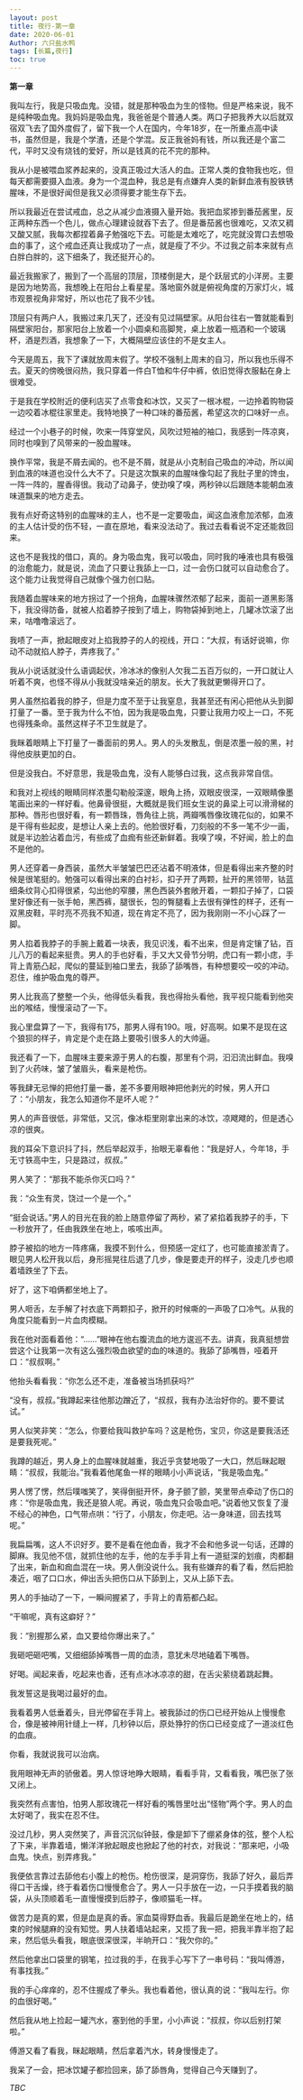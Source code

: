 ```yaml
---
layout: post
title: 夜行-第一章
date: 2020-06-01
Author: 六只盐水鸭
tags: [长篇,夜行]
toc: true
---
```


**第一章**

  我叫左行，我是只吸血鬼。没错，就是那种吸血为生的怪物。但是严格来说，我不是纯种吸血鬼。我妈妈是吸血鬼，我爸爸是个普通人类。两口子把我养大以后就双宿双飞去了国外度假了，留下我一个人在国内，今年18岁，在一所重点高中读书，虽然但是，我是个学渣，还是个学混。反正我爸妈有钱，所以我还是个富二代，平时又没有烧钱的爱好，所以是钱真的花不完的那种。

  我从小是被喂血浆养起来的，没真正吸过大活人的血。正常人类的食物我也吃，但每天都需要摄入血液。身为一个混血种，我总是有点嫌弃人类的新鲜血液有股铁锈腥味，不是很好闻但是我又必须得要才能生存下去。

  所以我最近在尝试戒血，总之从减少血液摄入量开始。我把血浆掺到番茄酱里，反正两种东西一个色儿，做点心理建设就吞下去了。但是番茄酱也很难吃，又浓又稠又酸又腻，我每次都捏着鼻子勉强吃下去。可能是太难吃了，吃完就没胃口去想吸血的事了，这个戒血还真让我成功了一点，就是瘦了不少。不过我之前本来就有点白胖白胖的，这下细条了，我还挺开心的。

  最近我搬家了，搬到了一个高层的顶层，顶楼倒是大，是个跃层式的小洋房。主要是因为地势高，我想晚上在阳台上看星星。落地窗外就是俯视角度的万家灯火，城市观景视角非常好，所以也花了我不少钱。

  顶层只有两户人，我搬过来几天了，还没有见过隔壁家。从阳台往右一瞥就能看到隔壁家阳台，那家阳台上放着一个小圆桌和高脚凳，桌上放着一瓶酒和一个玻璃杯，酒是烈酒，我想象了一下，大概隔壁应该住的不是女主人。

  今天是周五，我下了课就放周末假了。学校不强制上周末的自习，所以我也乐得不去。夏天的傍晚很闷热，我只穿着一件白T恤和牛仔中裤，依旧觉得衣服黏在身上很难受。

  于是我在学校附近的便利店买了点零食和冰饮，又买了一根冰棍，一边拎着购物袋一边咬着冰棍往家里走。我特地换了一种口味的番茄酱，希望这次的口味好一点。

  经过一个小巷子的时候，吹来一阵穿堂风，风吹过短袖的袖口，我感到一阵凉爽，同时也嗅到了风带来的一股血腥味。

  换作平常，我是不屑去闻的。也不是不屑，就是从小克制自己吸血的冲动，所以闻到血液的味道也没什么大不了。只是这次飘来的血腥味像勾起了我肚子里的馋虫，一阵一阵的，腥香得很。我动了动鼻子，使劲嗅了嗅，两秒钟以后跟随本能朝血液味道飘来的地方走去。

  我有点好奇这特别的血腥味的主人，也不是一定要吸血，闻这血液愈加浓郁，血液的主人估计受的伤不轻，一直在原地，看来没法动了。我过去看看说不定还能救回来。

  这也不是我找的借口，真的。身为吸血鬼，我可以吸血，同时我的唾液也具有极强的治愈能力，就是说，流血了只要让我舔上一口，过一会伤口就可以自动愈合了。这个能力让我觉得自己就像个强力创口贴。

  我随着血腥味来的地方拐过了一个拐角，血腥味骤然浓郁了起来，面前一道黑影落下，我没得防备，就被人掐着脖子按到了墙上，购物袋掉到地上，几罐冰饮滚了出来，咕噜噜滚远了。

  我啧了一声，掀起眼皮对上掐我脖子的人的视线，开口：“大叔，有话好说嘛，你动不动就掐人脖子，弄疼我了。”

  我从小说话就没什么语调起伏，冷冰冰的像别人欠我二五百万似的，一开口就让人听着不爽，也怪不得从小我就没啥亲近的朋友。长大了我就更懒得开口了。

  男人虽然掐着我的脖子，但是力度不至于让我窒息，我甚至还有闲心把他从头到脚打量了一番。至于我为什么不怕，因为我是吸血鬼，只要让我用力咬上一口，不死也得残条命。虽然这样子不卫生就是了。

  我眯着眼睛上下打量了一番面前的男人。男人的头发散乱，倒是浓墨一般的黑，衬得他皮肤更加的白。

  但是没我白。不好意思，我是吸血鬼，没有人能够白过我，这点我非常自信。

  和我对上视线的眼睛同样浓墨勾勒般深邃，眼角上扬，双眼皮很深，一双眼睛像墨笔画出来的一样好看。他鼻骨很挺，大概就是我们班女生说的鼻梁上可以滑滑梯的那种。唇形也很好看，有一颗唇珠，唇角往上挑，两瓣嘴唇像玫瑰花似的，如果不是干得有些起皮，是想让人亲上去的。他脸很好看，刀刻般的不多一笔不少一画，就是半边脸沾着血污，有些成了血痂有些还新鲜着。我嗅了嗅，不好闻，脸上的血不是他的。

  男人还穿着一身西装，虽然大半皱皱巴巴还沾着不明液体，但是看得出来齐整的时候是很笔挺的。勉强可以看得出来的白衬衫，扣子开了两颗，扯开的黑领带，钴蓝细条纹背心扣得很紧，勾出他的窄腰，黑色西装外套敞开着，一颗扣子掉了，口袋里好像还有一张手帕，黑西裤，腿很长，包的臀腿看上去很有弹性的样子，还有一双黑皮鞋，平时亮不亮我不知道，现在肯定不亮了，因为我刚刚一不小心踩了一脚。

  男人掐着我脖子的手腕上戴着一块表，我见识浅，看不出来，但是肯定镶了钻，百儿八万的看起来挺贵。男人的手也好看，手又大又骨节分明，虎口有一颗小痣，手背上青筋凸起，爬似的蔓延到袖口里去，我舔了舔嘴唇，有种想要咬一咬的冲动。忍住，维护吸血鬼的尊严。

  男人比我高了整整一个头，他得低头看我，我也得抬头看他，我平视只能看到他突出的喉结，慢慢滚动了一下。

  我心里盘算了一下，我得有175，那男人得有190。哦，好高啊。如果不是现在这个狼狈的样子，肯定是个走在路上要吸引很多人的大帅逼。

  我还看了一下，血腥味主要来源于男人的右腹，那里有个洞，汩汩流出鲜血。我嗅到了火药味，皱了皱眉头，看来是枪伤。

  等我肆无忌惮的把他打量一番，差不多要用眼神把他剥光的时候，男人开口了：“小朋友，我怎么知道你不是坏人呢？”

  男人的声音很低，非常低，又沉，像冰柜里刚拿出来的冰饮，凉飕飕的，但是透心凉的很爽。

  我的耳朵下意识抖了抖，然后举起双手，抬眼无辜看他：“我是好人，今年18，手无寸铁高中生，只是路过，叔叔。”

  男人笑了：“那我不能杀你灭口吗？”

  我：“众生有灵，饶过一个是一个。”

  “挺会说话。”男人的目光在我的脸上随意停留了两秒，紧了紧掐着我脖子的手，下一秒放开了，任由我跌坐在地上，咳咳出声。

  脖子被掐的地方一阵疼痛，我摸不到什么，但预感一定红了，也可能直接淤青了。眼见男人松开我以后，身形摇晃往后退了几步，像是要走开的样子，没走几步也顺着墙跌坐了下去。

  好了，这下咱俩都坐地上了。

  男人咂舌，左手解了衬衣底下两颗扣子，掀开的时候嘶的一声吸了口冷气。从我的角度只能看到一片血肉模糊。

  我在他对面看着他：“……”眼神在他右腹流血的地方逡巡不去。讲真，我真挺想尝尝这个让我第一次有这么强烈吸血欲望的血的味道的。我舔了舔嘴唇，哑着开口：“叔叔啊。”

  他抬头看看我：“你怎么还不走，准备被当场抓获吗?”

  “没有，叔叔。”我蹲起来往他那边蹭近了，“叔叔，我有办法治好你的。要不要试试。”

  男人似笑非笑：“怎么，你要给我叫救护车吗？这是枪伤，宝贝，你这是要我活还是要我死呢。”

  我蹲的越近，男人身上的血腥味就越重，我近乎贪婪地吸了一大口，然后眯起眼睛：“叔叔，我能治。”我看着他尾鱼一样的眼睛小小声说话，“我是吸血鬼。”

  男人愣了愣，然后噗嗤笑了，笑得倒挺开怀，身子颤了颤，笑里带点牵动了伤口的疼：“你是吸血鬼，我还是狼人呢。再说，吸血鬼只会吸血吧。”说着他又恢复了漫不经心的神色，口气带点哄：“行了，小朋友，你走吧。沾一身味道，回去找骂呢。”

  我扁扁嘴，这人不识好歹。要不是看在他血香，我才不会和他多说一句话，还蹲的脚麻。我见他不信，就抓住他的左手，他的左手手背上有一道挺深的划痕，肉都翻了出来，新血和痂血混在一块。男人倒没说什么。我有些嫌弃的看了看，然后把脸凑近，咽了口口水，伸出舌头把伤口从下舔到上，又从上舔下去。

  男人的手抽动了一下，一瞬间握紧了，手背上的青筋都凸起。

  “干嘛呢，真有这癖好？”

  我：“别握那么紧，血又要给你爆出来了。”

  我砸吧砸吧嘴，又细细舔掉嘴唇一周的血渍，意犹未尽地磕着下嘴唇。

  好喝。闻起来香，吃起来也香，还有点冰冰凉凉的甜，在舌尖萦绕着跳起舞。

  我发誓这是我喝过最好的血。

  我看着男人低垂着头，目光停留在手背上。被我舔过的伤口已经开始从上慢慢愈合，像是被神用针缝上一样，几秒钟以后，原处狰狞的伤口已经变成了一道淡红色的血痕。

  你看，我就说我可以治病。

  我用眼神无声的骄傲着。男人惊讶地睁大眼睛，看看手背，又看看我，嘴巴张了张又闭上。

  我突然有点害怕，怕男人那玫瑰花一样好看的嘴唇里吐出“怪物”两个字。男人的血太好喝了，我实在忍不住。

  没过几秒，男人突然笑了，声音沉沉似钟鼓，像是卸下了绷紧身体的弦，整个人松了下来，半靠着墙，懒洋洋掀起眼皮也掀起了他的衬衣，对我说：“那来吧，小吸血鬼。快点，别弄疼我。”

  我便依言靠过去舔他右小腹上的枪伤。枪伤很深，是洞穿伤，我舔了好久，最后弄得口干舌燥，终于看着伤口慢慢愈合了。男人一只手放在一边，一只手摸着我的脑袋，从头顶顺着毛一直慢慢摸到后脖子，像顺猫毛一样。

  做苦力是真的累，但是血是真的香。家血莫得野血香。我最后是跪坐在地上的，结束的时候腿麻的没有知觉。男人扶着墙站起来，又揽了我一把，把我半靠半抱了起来，然后低头看我，眼底很深很深，半晌开口：“我欠你的。”

  然后他拿出口袋里的钢笔，拉过我的手，在我手心写下了一串号码：“我叫傅游，有事找我。”

  我的手心痒痒的，忍不住握成了拳头。我也看着他，很认真的说：“我叫左行。你的血很好喝。”

  然后我从地上捡起一罐汽水，塞到他的手里，小小声说：“叔叔，你以后别打架啦。”

  傅游又看了看我，眯起眼睛，然后拿着汽水，转身慢慢走了。

  我呆了一会，把冰饮罐子都捡回来，舔了舔唇角，觉得自己今天赚到了。

*TBC*
